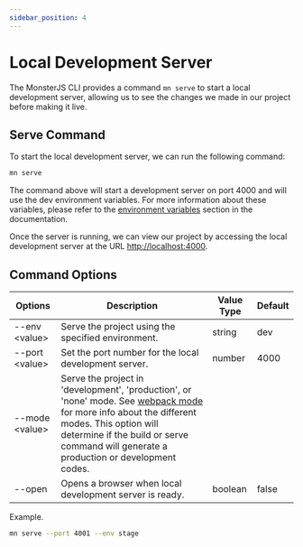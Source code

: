 ```yaml
---
sidebar_position: 4
---
```


# Local Development Server

The MonsterJS CLI provides a command `mn serve` to start a local development server, allowing us to see the changes we made in our project before making it live.

## Serve Command

To start the local development server, we can run the following command:

```bash
mn serve
```

The command above will start a development server on port 4000 and will use the dev environment variables. For more information about these variables, please refer to the [environment variables](../useful-topics/environment-variables) section in the documentation.

Once the server is running, we can view our project by accessing the local development server at the URL [http://localhost:4000](http://localhost:4000).

## Command Options

| Options | Description | Value Type | Default |
| --- | --- | --- | --- |
| --env <value\> | Serve the project using the specified environment. | string | dev |
| --port <value\> | Set the port number for the local development server. | number | 4000 |
| --mode <value\> | Serve the project in 'development', 'production', or 'none' mode. See [webpack mode](https://webpack.js.org/configuration/mode/) for more info about the different modes. This option will determine if the build or serve command will generate a production or development codes. |
| --open | Opens a browser when local development server is ready. | boolean | false |

Example.

```bash
mn serve --port 4001 --env stage
```
